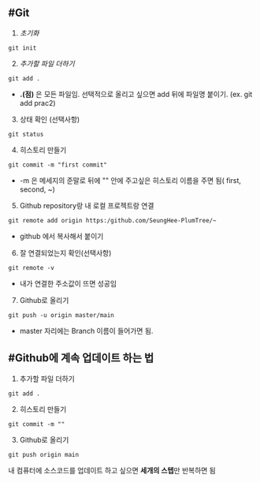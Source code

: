 #Git 
---

1. *초기화*
```
git init
```

2. *추가할 파일 더하기*
```
git add .
```
* **.(점)** 은 모든 파일임. 선택적으로 올리고 싶으면 add 뒤에 파일명 붙이기. (ex. git add prac2)

3. 상태 확인 (선택사항)
```
git status
```

4. 히스토리 만들기
```
git commit -m "first commit"
```
* -m 은 메세지의 준말로 뒤에 "" 안에 주고싶은 히스토리 이름을 주면 됨( first, second, ~)

5. Github repository랑 내 로컬 프로젝트랑 연결
```
git remote add origin https:/github.com/SeungHee-PlumTree/~
```
* github 에서 복사해서 붙이기

6. 잘 연결되었는지 확인(선택사항)
```
git remote -v
```
* 내가 연결한 주소값이 뜨면 성공임

7. Github로 올리기
```
git push -u origin master/main
```
* master 자리에는 Branch 이름이 들어가면 됨. 


#Github에 계속 업데이트 하는 법
---
1. 추가할 파일 더하기
```
git add . 
```

2. 히스토리 만들기
```
git commit -m ""
```

3. Github로 올리기
```
git push origin main
```
내 컴퓨터에 소스코드를 업데이트 하고 싶으면 **세개의 스텝**만 반복하면 됨